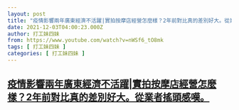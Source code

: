 ```yaml
---
layout: post
title: "疫情影響兩年廣東經濟不活躍|實拍按摩店經營怎麼樣？2年前對比真的差別好大。從業者搖頭感嘆。"
date: 2021-12-03T04:00:23.000Z
author: 打工妹四妹
from: https://www.youtube.com/watch?v=nWSf6_tO8mk
tags: [ 打工妹四妹 ]
categories: [ 打工妹四妹 ]
---
```

<!--1638504023000-->
[疫情影響兩年廣東經濟不活躍|實拍按摩店經營怎麼樣？2年前對比真的差別好大。從業者搖頭感嘆。](https://www.youtube.com/watch?v=nWSf6_tO8mk)
------

<div>

</div>
